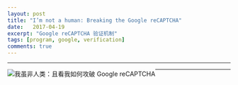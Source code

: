 ```yaml
---
layout: post
title: "I’m not a human: Breaking the Google reCAPTCHA"
date:   2017-04-19
excerpt: "Google reCAPTCHA 验证机制"
tags: [program, google, verification]
comments: true
---
```


---

<div><div style="float:left; vertical-align:middle"><img src="http://imgur.com/Jsyem7Q.png"/></div><div style="float:left; vertical-align:middle;">我虽非人类：且看我如何攻破 Google reCAPTCHA</div></div>

---

